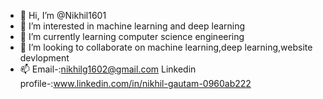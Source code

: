 - 👋 Hi, I’m @Nikhil1601
- 👀 I’m interested in machine learning and deep learning
- 🌱 I’m currently learning computer science engineering
- 💞️ I’m looking to collaborate on machine learning,deep learning,website devlopment
- 📫 Email-:nikhilg1602@gmail.com  Linkedin profile-:www.linkedin.com/in/nikhil-gautam-0960ab222

<!---
Nikhil1601/Nikhil1601 is a ✨ special ✨ repository because its `README.md` (this file) appears on your GitHub profile.
You can click the Preview link to take a look at your changes.
--->
